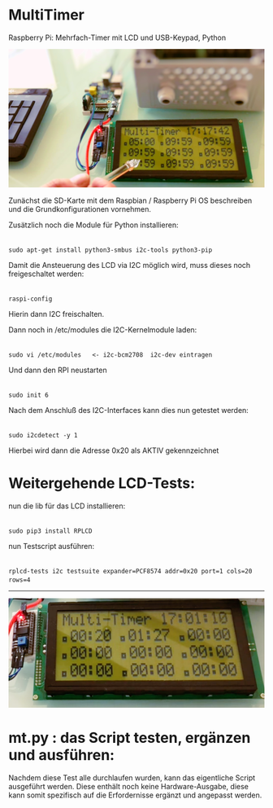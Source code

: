 # MultiTimer
Raspberry Pi: Mehrfach-Timer mit LCD und USB-Keypad, Python


<p align="center">
  <img src="MT-all.png">
</p>


Zunächst die SD-Karte mit dem Raspbian / Raspberry Pi OS beschreiben und die Grundkonfigurationen vornehmen.

Zusätzlich noch die Module für Python installieren:

<code>
sudo apt-get install python3-smbus i2c-tools python3-pip
</code>


Damit die Ansteuerung des LCD via I2C möglich wird, muss dieses noch freigeschaltet werden:

<code>
raspi-config 
</code>

Hierin dann I2C freischalten.

Dann noch in /etc/modules die I2C-Kernelmodule laden:

<code>
sudo vi /etc/modules   <- i2c-bcm2708  i2c-dev eintragen
</code>

Und dann den RPI neustarten

<code>
sudo init 6
</code>


Nach dem Anschluß des I2C-Interfaces kann dies nun getestet werden:


<code>
sudo i2cdetect -y 1
</code>

Hierbei wird dann die Adresse 0x20 als AKTIV gekennzeichnet

# Weitergehende LCD-Tests:

nun die lib für das LCD installieren:

<code>
sudo pip3 install RPLCD
</code>

nun Testscript ausführen:

<code>
rplcd-tests i2c testsuite expander=PCF8574 addr=0x20 port=1 cols=20 rows=4
</code>

-----------------------------------------------

<p align="center">
  <img src="MT-LCD.png">
</p>

# mt.py : das Script testen, ergänzen und ausführen:

Nachdem diese Test alle durchlaufen wurden, kann das eigentliche Script ausgeführt werden. Diese enthält noch keine Hardware-Ausgabe, diese kann somit spezifisch auf die Erfordernisse ergänzt und angepasst werden. 